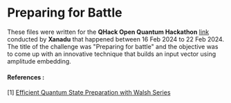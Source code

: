 # Preparing for Battle

These files were written for the **QHack Open Quantum Hackathon** [link](https://qhack.ai/) conducted by **Xanadu** that happened between 16 Feb 2024 to 22 Feb 2024. The title of the challenge was "Preparing for battle" and the objective was to come up with an innovative technique that builds an input vector using amplitude embedding.

#### References :

[1] [Efficient Quantum State Preparation with Walsh Series](https://arxiv.org/abs/2307.08384)
